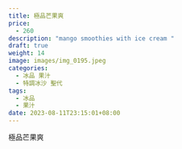 ```yaml
---
title: 極品芒果爽
price:
  - 260
description: "mango smoothies with ice cream "
draft: true
weight: 14
image: images/img_0195.jpeg
categories:
  - 冰品 果汁
  - 特調冰沙 聖代
tags:
  - 冰品
  - 果汁
date: 2023-08-11T23:15:01+08:00
---
```


 極品芒果爽
